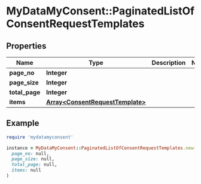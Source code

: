 # MyDataMyConsent::PaginatedListOfConsentRequestTemplates

## Properties

| Name | Type | Description | Notes |
| ---- | ---- | ----------- | ----- |
| **page_no** | **Integer** |  |  |
| **page_size** | **Integer** |  |  |
| **total_page** | **Integer** |  |  |
| **items** | [**Array&lt;ConsentRequestTemplate&gt;**](ConsentRequestTemplate.md) |  |  |

## Example

```ruby
require 'mydatamyconsent'

instance = MyDataMyConsent::PaginatedListOfConsentRequestTemplates.new(
  page_no: null,
  page_size: null,
  total_page: null,
  items: null
)
```

